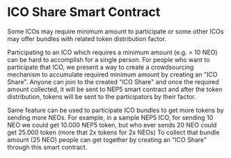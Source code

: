 # ICO Share Smart Contract

Some ICOs may require minimum amount to participate or some other ICOs may offer bundles with related token distribution factor.

Participating to an ICO which requires a minimum amount (e.g. > 10 NEO) can be hard to accomplish for a single person. 
For people who want to participate that ICO, we present a way to create a crowdsourcing mechanism to accumulate required minimum amount by creating an "ICO Share". Anyone can join to the created "ICO Share" and once the required amount collected, it will be sent to NEP5 smart contract and after the token distribution, tokens will be sent to the participators by their factor.

Same feature can be used to participate ICO bundles to get more tokens by sending more NEOs.
For example, in a sample NEP5 ICO, for sending 10 NEO we could get 10.000 NEP5 token, but who ever sends 20 NEO could get 25.000 token (more that 2x tokens for 2x NEOs) 
To collect that bundle amount (25 NEO) people can get together by creating an "ICO Share" through this smart contract. 

